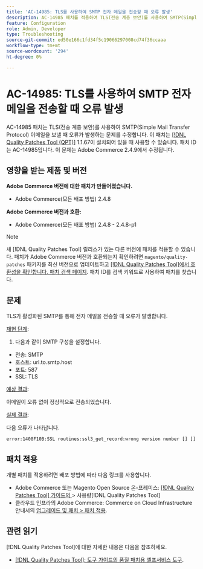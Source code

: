 ```yaml
---
title: 'AC-14985: TLS를 사용하여 SMTP 전자 메일을 전송할 때 오류 발생'
description: AC-14985 패치를 적용하여 TLS(전송 계층 보안)를 사용하여 SMTP(Simple Mail Transfer Protocol) 이메일을 보낼 때 오류가 발생하는 Adobe Commerce 문제를 수정합니다.
feature: Configuration
role: Admin, Developer
type: Troubleshooting
source-git-commit: ed50e166c1fd34f5c19066297008cd74f36ccaaa
workflow-type: tm+mt
source-wordcount: '294'
ht-degree: 0%

---
```



# AC-14985: TLS를 사용하여 SMTP 전자 메일을 전송할 때 오류 발생

AC-14985 패치는 TLS(전송 계층 보안)를 사용하여 SMTP(Simple Mail Transfer Protocol) 이메일을 보낼 때 오류가 발생하는 문제를 수정합니다. 이 패치는 [[!DNL Quality Patches Tool (QPT)]](/help/tools/quality-patches-tool/quality-patches-tool-to-self-serve-quality-patches.md) 1.1.67이 설치되어 있을 때 사용할 수 있습니다. 패치 ID는 AC-14985입니다. 이 문제는 Adobe Commerce 2.4.9에서 수정됩니다.

## 영향을 받는 제품 및 버전

**Adobe Commerce 버전에 대한 패치가 만들어졌습니다.**

* Adobe Commerce(모든 배포 방법) 2.4.8

**Adobe Commerce 버전과 호환:**

* Adobe Commerce(모든 배포 방법) 2.4.8 - 2.4.8-p1

>[!NOTE]
>
>새 [!DNL Quality Patches Tool] 릴리스가 있는 다른 버전에 패치를 적용할 수 있습니다. 패치가 Adobe Commerce 버전과 호환되는지 확인하려면 `magento/quality-patches` 패키지를 최신 버전으로 업데이트하고 [[!DNL Quality Patches Tool]에서 호환성을 확인합니다. 패치 검색 페이지](https://experienceleague.adobe.com/tools/commerce-quality-patches/index.html?lang=ko). 패치 ID를 검색 키워드로 사용하여 패치를 찾습니다.

## 문제

TLS가 활성화된 SMTP를 통해 전자 메일을 전송할 때 오류가 발생합니다.

<u>재현 단계</u>:

1. 다음과 같이 SMTP 구성을 설정합니다.
* 전송: SMTP
* 호스트: url.to.smtp.host
* 포트: 587
* SSL: TLS

<u>예상 결과</u>:

이메일이 오류 없이 정상적으로 전송되었습니다.

<u>실제 결과</u>:

다음 오류가 나타납니다.

```
error:1408F10B:SSL routines:ssl3_get_record:wrong version number [] []
```

## 패치 적용

개별 패치를 적용하려면 배포 방법에 따라 다음 링크를 사용합니다.

* Adobe Commerce 또는 Magento Open Source 온-프레미스: [[!DNL Quality Patches Tool]  가이드의 ](/help/tools/quality-patches-tool/usage.md)> 사용량[!DNL Quality Patches Tool]
* 클라우드 인프라의 Adobe Commerce: Commerce on Cloud Infrastructure 안내서의 [업그레이드 및 패치 > 패치 적용](https://experienceleague.adobe.com/docs/commerce-cloud-service/user-guide/develop/upgrade/apply-patches.html?lang=ko).

## 관련 읽기

[!DNL Quality Patches Tool]에 대한 자세한 내용은 다음을 참조하세요.

* [[!DNL Quality Patches Tool]: 도구 가이드의 품질 패치용 셀프서비스 도구](/help/tools/quality-patches-tool/quality-patches-tool-to-self-serve-quality-patches.md).
